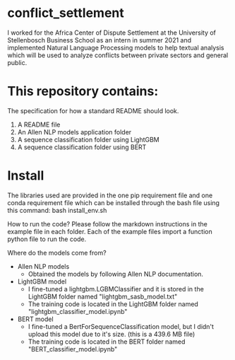 # conflict_settlement
I worked for the Africa Center of Dispute Settlement at the University of Stellenbosch Business School as an intern in summer 2021 and implemented Natural Language Processing models to help textual analysis which will be used to analyze conflicts between private sectors and general public.

# This repository contains:

The specification for how a standard README should look.
1. A README file
2. An Allen NLP models application folder
3. A sequence classification folder using LightGBM
4. A sequence classification folder using BERT

# Install

The libraries used are provided in the one pip requirement file and one conda requirement file which can be installed through the bash file using this command: bash install_env.sh


How to run the code?
Please follow the markdown instructions in the example file in each folder. Each of the example files import a function python file to run the code. 

Where do the models come from?

* Allen NLP models
  * Obtained the models by following Allen NLP documentation.
* LightGBM model
  * I fine-tuned a lightgbm.LGBMClassifier and it is stored in the LightGBM folder named "lightgbm_sasb_model.txt"
  * The training code is located in the LightGBM folder named "lightgbm_classifier_model.ipynb"
* BERT model
  * I fine-tuned a BertForSequenceClassification model, but I didn't upload this model due to it's size. (this is a 439.6 MB file)
  * The training code is located in the BERT folder named "BERT_classifier_model.ipynb"
